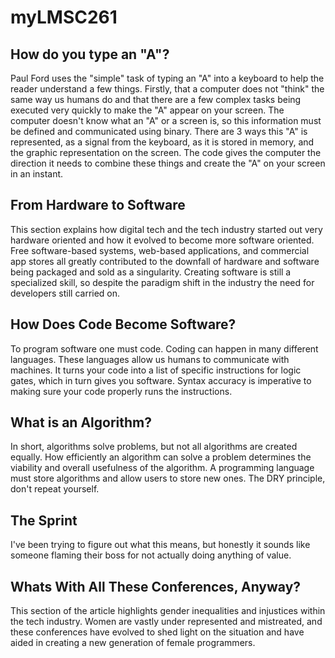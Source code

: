 # myLMSC261


## How do you type an "A"?
Paul Ford uses the "simple" task of typing an "A" into a keyboard to help the reader understand a few things. Firstly, that a computer does not "think" the same way us humans do and that there are a few complex tasks being executed very quickly to make the "A" appear on your screen. The computer doesn't know what an "A" or a screen is, so this information must be defined and communicated using binary. There are 3 ways this "A" is represented, as a signal from the keyboard, as it is stored in memory, and the graphic representation on the screen. The code gives the computer the direction it needs to combine these things and create the "A" on your screen in an instant.

## From Hardware to Software
This section explains how digital tech and the tech industry started out very hardware oriented and how it evolved to become more software oriented. Free software-based systems, web-based applications, and commercial app stores all greatly contributed to the downfall of hardware and software being packaged and sold as a singularity. Creating software is still a specialized skill, so despite the paradigm shift in the industry the need for developers still carried on.

## How Does Code Become Software?
To program software one must code. Coding can happen in many different languages. These languages allow us humans to communicate with machines. It turns your code into a list of specific instructions for logic gates, which in turn gives you software. Syntax accuracy is imperative to making sure your code properly runs the instructions.

## What is an Algorithm?
In short, algorithms solve problems, but not all algorithms are created equally. How efficiently an algorithm can solve a problem determines the viability and overall usefulness of the algorithm. A programming language must store algorithms and allow users to store new ones. The DRY principle, don't repeat yourself.

## The Sprint
I've been trying to figure out what this means, but honestly it sounds like someone flaming their boss for not actually doing anything of value.

## Whats With All These Conferences, Anyway?
This section of the article highlights gender inequalities and injustices within the tech industry. Women are vastly under represented and mistreated, and these conferences have evolved to shed light on the situation and have aided in creating a new generation of female programmers.
